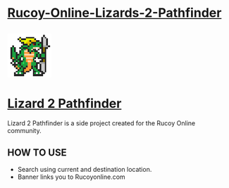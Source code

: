 # [Rucoy-Online-Lizards-2-Pathfinder](https://na-hikari.github.io/Rucoy-Online-Lizards-2-Pathfinder/)
##
![alt text](https://raw.githubusercontent.com/Na-Hikari/Rucoy-Online-Lizards-2-Pathfinder/main/images/General_Krinok.gif)
# [Lizard 2 Pathfinder](https://na-hikari.github.io/Rucoy-Online-Lizards-2-Pathfinder/)
Lizard 2 Pathfinder is a side project created for the Rucoy Online community.

>

## HOW TO USE
* Search using current and destination location.
* Banner links you to Rucoyonline.com

